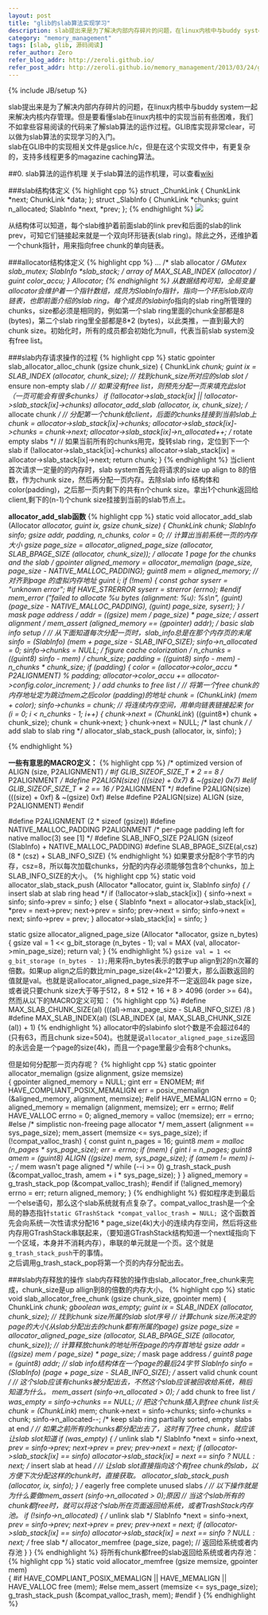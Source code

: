 ```yaml
---
layout: post
title: "glib的slab算法实现学习"
description: slab提出来是为了解决内部内存碎片的问题，在linux内核中与buddy system一起来解决内核内存管理。但是要看懂slab在linux内核中的实现当前有些困难，我们不如拿些容易阅读的代码来了解slab算法的运作过程。GLIB库实现非常clear，可以做为slab算法的实现学习的入门。
category: "memory_management"
tags: [slab, glib, 源码阅读]
refer_author: Zero
refer_blog_addr: http://zeroli.github.io/
refer_post_addr: http://zeroli.github.io/memory_management/2013/03/24/glib-slab-algo-explain/
---
```

{% include JB/setup %}

slab提出来是为了解决内部内存碎片的问题，在linux内核中与buddy system一起来解决内核内存管理。但是要看懂slab在linux内核中的实现当前有些困难，我们不如拿些容易阅读的代码来了解slab算法的运作过程。GLIB库实现非常clear，可以做为slab算法的实现学习的入门。  
slab在GLIB中的实现相关文件是gslice.h/c，但是在这个实现文件中，有更复杂的，支持多线程更多的magazine caching算法。

##0. slab算法的运作机理
关于slab算法的运作机理，可以查看[wiki](http://en.wikipedia.org/wiki/Slab_allocation)


###slab结构体定义
{% highlight cpp %}
struct _ChunkLink {
	ChunkLink *next;
	ChunkLink *data;
};
struct _SlabInfo {
	ChunkLink *chunks;
	guint n_allocated;
	SlabInfo *next, *prev;
};
{% endhighlight %}
![](http://zeroli.github.io/assets/image/1345812003_5463.png)

从结构体可以知道，每个slab维护着前面slab的link prev和后面的slab的link prev，可知它们链接起来就是一个双向环形链表(slab ring)。除此之外，还维护着一个chunk指针，用来指向free chunk的单向链表。

###allocator结构体定义
{% highlight cpp %}
	...
	/* slab allocator */
	GMutex slab_mutex;
	SlabInfo **slab_stack; /* array of MAX_SLAB_INDEX (allocator) */
	guint color_accu;
} Allocator;
{% endhighlight %}
从数据结构可知，全局变量allocator会维护着一个指针数组，成员为SlabInfo*指针，指向一个环形slab双向链表，也即前面介绍的slab ring。每个成员的slabinfo*指向的slab ring所管理的chunks，size都必须是相同的，例如第一个slab ring里面的chunk全部都是8 (bytes)，第二个slab ring里全部都是8\*2 (bytes)，以此类推，一直到最大的chunk size。初始化时，所有的成员都会初始化为null，代表当前slab system没有free list。

###slab内存请求操作的过程
{% highlight cpp %}
static gpointer
slab_allocator_alloc_chunk (gsize chunk_size)
{
	ChunkLink *chunk;
	guint ix = SLAB_INDEX (allocator, chunk_size); // 找到chunk_size所对应的slab slot
	/* ensure non-empty slab */
	// 如果没有free list，则预先分配一页来填充此slot（一页可能会有很多chunks）
	if (!allocator->slab_stack[ix] || !allocator->slab_stack[ix]->chunks)
	allocator_add_slab (allocator, ix, chunk_size);
	/* allocate chunk */
	// 分配第一个chunk给client，后面的chunks挂接到当前slab上
	chunk = allocator->slab_stack[ix]->chunks;
	allocator->slab_stack[ix]->chunks = chunk->next;
	allocator->slab_stack[ix]->n_allocated++;
	/* rotate empty slabs */
	// 如果当前所有的chunks用完，旋转slab ring，定位到下一个slab
	if (!allocator->slab_stack[ix]->chunks)
	allocator->slab_stack[ix] = allocator->slab_stack[ix]->next;
	return chunk;
}
{% endhighlight %}
当client首次请求一定量的的内存时，slab system首先会将请求的size up align to 8的倍数，作为chunk size，然后再分配一页内存。去除slab info 结构体和color(padding)，之后那一页内剩下的共有n个chunk size。拿出1个chunk返回给client,剩下的(n-1)个chunk size挂接到当前的slab节点上。

**allocator_add_slab函数**
{% highlight cpp %}
static void
allocator_add_slab (Allocator *allocator,
guint ix,
gsize chunk_size)
{
	ChunkLink *chunk;
	SlabInfo *sinfo;
	gsize addr, padding, n_chunks, color = 0;
	// 计算出当前系统一页的内存大小
	gsize page_size = allocator_aligned_page_size (allocator, SLAB_BPAGE_SIZE (allocator, chunk_size));
	/* allocate 1 page for the chunks and the slab */
	gpointer aligned_memory = allocator_memalign (page_size, page_size - NATIVE_MALLOC_PADDING);
	guint8 *mem = aligned_memory; // 对齐到page 的虚拟内存地址
	guint i;
	if (!mem)
	{
		const gchar *syserr = "unknown error";
		#if HAVE_STRERROR
		syserr = strerror (errno);
		#endif
		mem_error ("failed to allocate %u bytes (alignment: %u): %s\n",
		(guint) (page_size - NATIVE_MALLOC_PADDING), (guint) page_size, syserr);
	}
	/* mask page address */
	addr = ((gsize) mem / page_size) * page_size;
	/* assert alignment */
	mem_assert (aligned_memory == (gpointer) addr);
	/* basic slab info setup */
	// 从下面知道每次分配一页时，slab_info总是在那个内存页的末尾
	sinfo = (SlabInfo*) (mem + page_size - SLAB_INFO_SIZE);
	sinfo->n_allocated = 0;
	sinfo->chunks = NULL;
	/* figure cache colorization */
	n_chunks = ((guint8*) sinfo - mem) / chunk_size;
	padding = ((guint8*) sinfo - mem) - n_chunks * chunk_size;
	if (padding)
	{
		color = (allocator->color_accu * P2ALIGNMENT) % padding;
		allocator->color_accu += allocator->config.color_increment;
	}
	/* add chunks to free list */
	// 将第一个free chunk的内存地址定为跳过mem之后color (padding)的地址
	chunk = (ChunkLink*) (mem + color);
	sinfo->chunks = chunk;
	// 将连续内存空间，用单向链表链接起来
	for (i = 0; i < n_chunks - 1; i++)
	{
		chunk->next = (ChunkLink*) ((guint8*) chunk + chunk_size);
		chunk = chunk->next;
	}
	chunk->next = NULL; /* last chunk */
	/* add slab to slab ring */
	allocator_slab_stack_push (allocator, ix, sinfo);
}

{% endhighlight %}

**一些有意思的MACRO定义：**
{% highlight cpp %}
/* optimized version of ALIGN (size, P2ALIGNMENT) */
#if     GLIB_SIZEOF_SIZE_T * 2 == 8  /* P2ALIGNMENT */
#define P2ALIGN(size)   (((size) + 0x7) & ~(gsize) 0x7)
#elif   GLIB_SIZEOF_SIZE_T * 2 == 16 /* P2ALIGNMENT */
#define P2ALIGN(size)   (((size) + 0xf) & ~(gsize) 0xf)
#else
#define P2ALIGN(size)   ALIGN (size, P2ALIGNMENT)
#endif

#define P2ALIGNMENT             (2 * sizeof (gsize)) 
#define NATIVE_MALLOC_PADDING   P2ALIGNMENT            /* per-page padding left for native malloc(3) see [1] */
#define SLAB_INFO_SIZE          P2ALIGN (sizeof (SlabInfo) + NATIVE_MALLOC_PADDING)
#define SLAB_BPAGE_SIZE(al,csz) (8 * (csz) + SLAB_INFO_SIZE)
{% endhighlight %}
如果要求分配8个字节的内存，csz=8，所以每次加载chunks，分配的内存必须能够包含8个chunks，加上SLAB_INFO_SIZE的大小。
{% highlight cpp %}
static void
allocator_slab_stack_push (Allocator *allocator,
                           guint      ix,
                           SlabInfo  *sinfo)
{
	/* insert slab at slab ring head */
	if (!allocator->slab_stack[ix])
	{
		sinfo->next = sinfo;
		sinfo->prev = sinfo;
	}
	else
	{
		  SlabInfo *next = allocator->slab_stack[ix], *prev = next->prev;
		  next->prev = sinfo;
		  prev->next = sinfo;
		  sinfo->next = next;
		  sinfo->prev = prev;
	}
	allocator->slab_stack[ix] = sinfo;
}

static gsize
allocator_aligned_page_size (Allocator *allocator,
                             gsize      n_bytes)
{
	gsize val = 1 << g_bit_storage (n_bytes - 1);
	val = MAX (val, allocator->min_page_size);
	return val;
}
{% endhighlight %}
`gsize val = 1 << g_bit_storage (n_bytes - 1);`用来将n_bytes表示的数字up align到2的n次幂的倍数。如果up align之后的数比min_page_size(4k=2^12)要大，那么函数返回的值就是val。也就是说allocator_aligned_page_size并不一定返回4k page size，或者说只要chunk size大于等于512，8 * 512 + 16 + 8 > 4096 (order >= 64)。
然而从以下的MACRO定义可知：
{% highlight cpp %}
#define MAX_SLAB_CHUNK_SIZE(al) (((al)->max_page_size - SLAB_INFO_SIZE) /8 )
#define MAX_SLAB_INDEX(al)      (SLAB_INDEX (al, MAX_SLAB_CHUNK_SIZE (al)) + 1)
{% endhighlight %}
allocator中的slabinfo slot个数是不会超过64的(只有63，而且chunk size=504)。也就是说`allocator_aligned_page_size`返回的永远会是一个page的size(4k)，而且一个page里最少会有8个chunks。

但是如何分配那一页内存呢？
{% highlight cpp %}
static gpointer
allocator_memalign (gsize alignment,  gsize memsize)          
{
	gpointer aligned_memory = NULL;
    gint err = ENOMEM;
#if     HAVE_COMPLIANT_POSIX_MEMALIGN
    err = posix_memalign (&aligned_memory, alignment, memsize);
#elif   HAVE_MEMALIGN
    errno = 0;
    aligned_memory = memalign (alignment, memsize);
    err = errno;
#elif   HAVE_VALLOC
    errno = 0;
    aligned_memory = valloc (memsize);
    err = errno;
#else
    /* simplistic non-freeing page allocator */
    mem_assert (alignment == sys_page_size);
    mem_assert (memsize <= sys_page_size);
    if (!compat_valloc_trash)
    {
        const guint n_pages = 16;
        guint8 *mem = malloc (n_pages * sys_page_size);
        err = errno;
        if (mem)
        {
            gint i = n_pages;
            guint8 *amem = (guint8*) ALIGN ((gsize) mem, sys_page_size);
            if (amem != mem)
            i--;        /* mem wasn't page aligned */
            while (--i >= 0)
            g_trash_stack_push (&compat_valloc_trash, amem + i * sys_page_size);
        }
    }
    aligned_memory = g_trash_stack_pop (&compat_valloc_trash);
#endif
    if (!aligned_memory)
    errno = err;
    return aligned_memory;
}
{% endhighlight %}
假如程序走到最后一个else语句，那么这个slab系统就有点复杂了。compat_valloc_trash是一个全局的静态指针`static GTrashStack *compat_valloc_trash = NULL; `这个函数首先会向系统一次性请求分配16 \* page_size(4k)大小的连续内存空间，然后将这些内存用GTrashStack串联起来，（要知道GTrashStack结构知道一个next域指向下一个区域，本身并不消耗内存），串联的单元就是一个页。这个就是`g_trash_stack_push`干的事情。  
之后调用g\_trash\_stack\_pop将第一个页的内存分配出去。

###slab内存释放的操作
slab内存释放的操作由slab_allocator_free_chunk来完成，chunk_size是up allign到8的倍数的内存大小。
{% highlight cpp %}
static void
slab_allocator_free_chunk (gsize chunk_size, gpointer mem)
{
	ChunkLink *chunk;
	gboolean was_empty;
	guint ix = SLAB_INDEX (allocator, chunk_size); // 找到chunk size所属的slab slot序号
	// 计算chunk size所决定的page的大小(从slab分配出去的chunk都有所属的page)
	gsize page_size = allocator_aligned_page_size (allocator, SLAB_BPAGE_SIZE (allocator, chunk_size));
	// 计算释放chunk的地址所在page的内存首地址
	gsize addr = ((gsize) mem / page_size) * page_size;
	/* mask page address */
	guint8 *page = (guint8*) addr;
	// slab info结构体在一个page的最后24字节
	SlabInfo *sinfo = (SlabInfo*) (page + page_size - SLAB_INFO_SIZE);
	/* assert valid chunk count */
	// 这个slab应该有chunks被分配出去，不然这个slab应该被回收给系统，稍后知道为什么。
	mem_assert (sinfo->n_allocated > 0);
	/* add chunk to free list */
    was_empty = sinfo->chunks == NULL;
	// 把这个chunk插入到free chunk list头
	chunk = (ChunkLink*) mem;
	chunk->next = sinfo->chunks;
	sinfo->chunks = chunk;
	sinfo->n_allocated--;
	/* keep slab ring partially sorted, empty slabs at end */
	// 如果之前所有的chunks都分配出去了，这时有了free chunk，就应该让slab slot知道
	if (was_empty)
    {
		/* unlink slab */
		SlabInfo *next = sinfo->next, *prev = sinfo->prev;
		next->prev = prev;
		prev->next = next;
		if (allocator->slab_stack[ix] == sinfo)
		allocator->slab_stack[ix] = next == sinfo ? NULL : next;
		/* insert slab at head */
		// 让slab slot直接指向这个有free chunk的slab，以方便下次分配这样的chunk时，直接获取。
		allocator_slab_stack_push (allocator, ix, sinfo);
    }
	/* eagerly free complete unused slabs */
	// 以下操作就是为什么要做mem_assert (sinfo->n_allocated > 0);原因
	// 当这个slab所有的chunk都free时，就可以将这个slab所在页面返回给系统，或者TrashStack内存池。
	if (!sinfo->n_allocated)
    {
		/* unlink slab */
		SlabInfo *next = sinfo->next, *prev = sinfo->prev;
		next->prev = prev;
		prev->next = next;
		if (allocator->slab_stack[ix] == sinfo)
		allocator->slab_stack[ix] = next == sinfo ? NULL : next;
		/* free slab */
		allocator_memfree (page_size, page);  // 返回给系统或者内存池
    }
}
{% endhighlight %}
将所有chunk都free的slab返回给系统或者内存池：
{% highlight cpp %}
static void
allocator_memfree (gsize memsize, gpointer mem)             
{
#if     HAVE_COMPLIANT_POSIX_MEMALIGN || HAVE_MEMALIGN || HAVE_VALLOC
	free (mem);
#else
	mem_assert (memsize <= sys_page_size);
    g_trash_stack_push (&compat_valloc_trash, mem);
#endif
}
{% endhighlight %}